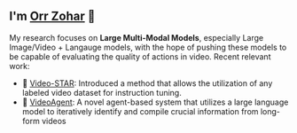 ## I'm [Orr Zohar](orrzohar@github.io) 👋

My research focuses on **Large Multi-Modal Models**, especially Large Image/Video + Langauge models, with the hope of pushing these models to be capable of evaluating the quality of actions in video. Recent relevant work:
- 💫 [Video-STAR](https://arxiv.org/abs/2407.06189): Introduced a method that allows the utilization of any labeled video dataset for instruction tuning. 
- 🤖 [VideoAgent](https://arxiv.org/abs/2403.10517): A novel agent-based system that utilizes a large language model to iteratively identify and compile crucial information from long-form videos
<!--
Currently, I am a PhD student at [MARVL](https://marvl.stanford.edu/), Stanford, and advised by [Prof. Serena Yeung-Levy](https://ai.stanford.edu/~syyeung/).

**orrzohar/orrzohar** is a ✨ _special_ ✨ repository because its `README.md` (this file) appears on your GitHub profile.

Here are some ideas to get you started:

- 🔭 I’m currently working on ...
- 🌱 I’m currently learning ...
- 👯 I’m looking to collaborate on ...
- 🤔 I’m looking for help with ...
- 💬 Ask me about ...
- 📫 How to reach me: ...
- 😄 Pronouns: ...
- ⚡ Fun fact: ...
-->
